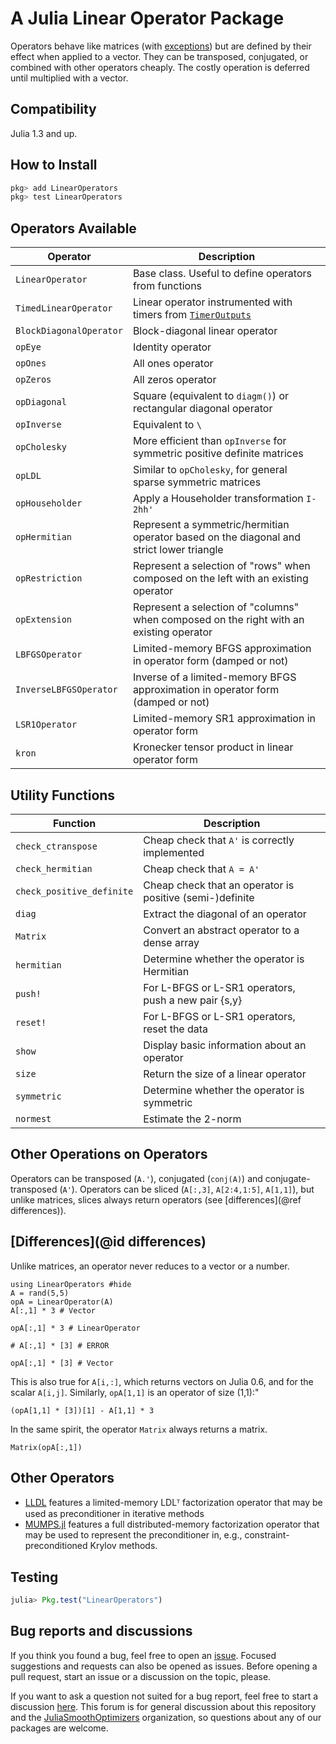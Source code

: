 # A Julia Linear Operator Package

Operators behave like matrices (with [exceptions](#Differences-1)) but are defined
by their effect when applied to a vector.
They can be transposed, conjugated, or combined with other operators cheaply.
The costly operation is deferred until multiplied with a vector.

## Compatibility

Julia 1.3 and up.

## How to Install

```julia
pkg> add LinearOperators
pkg> test LinearOperators
```

## Operators Available

Operator                     | Description
-----------------------------|------------
`LinearOperator`             | Base class. Useful to define operators from functions
`TimedLinearOperator`        | Linear operator instrumented with timers from [`TimerOutputs`](https://github.com/KristofferC/TimerOutputs.jl)
`BlockDiagonalOperator`      | Block-diagonal linear operator
`opEye`                      | Identity operator
`opOnes`                     | All ones operator
`opZeros`                    | All zeros operator
`opDiagonal`                 | Square (equivalent to `diagm()`) or rectangular diagonal operator
`opInverse`                  | Equivalent to `\`
`opCholesky`                 | More efficient than `opInverse` for symmetric positive definite matrices
`opLDL`                      | Similar to `opCholesky`, for general sparse symmetric matrices
`opHouseholder`              | Apply a Householder transformation `I-2hh'`
`opHermitian`                | Represent a symmetric/hermitian operator based on the diagonal and strict lower triangle
`opRestriction`              | Represent a selection of "rows" when composed on the left with an existing operator
`opExtension`                | Represent a selection of "columns" when composed on the right with an existing operator
`LBFGSOperator`              | Limited-memory BFGS approximation in operator form (damped or not)
`InverseLBFGSOperator`       | Inverse of a limited-memory BFGS approximation in operator form (damped or not)
`LSR1Operator`               | Limited-memory SR1 approximation in operator form
`kron`                       | Kronecker tensor product in linear operator form

## Utility Functions

Function           | Description
-------------------|------------
`check_ctranspose` | Cheap check that `A'` is correctly implemented
`check_hermitian`  | Cheap check that `A = A'`
`check_positive_definite` | Cheap check that an operator is positive (semi-)definite
`diag`             | Extract the diagonal of an operator
`Matrix`           | Convert an abstract operator to a dense array
`hermitian`        | Determine whether the operator is Hermitian
`push!`            | For L-BFGS or L-SR1 operators, push a new pair {s,y}
`reset!`           | For L-BFGS or L-SR1 operators, reset the data
`show`             | Display basic information about an operator
`size`             | Return the size of a linear operator
`symmetric`        | Determine whether the operator is symmetric
`normest`          | Estimate the 2-norm


## Other Operations on Operators

Operators can be transposed (`A.'`), conjugated (`conj(A)`) and conjugate-transposed (`A'`).
Operators can be sliced (`A[:,3]`, `A[2:4,1:5]`, `A[1,1]`), but unlike matrices, slices always return
operators (see [differences](@ref differences)).

## [Differences](@id differences)

Unlike matrices, an operator never reduces to a vector or a number.

```@example exdiff
using LinearOperators #hide
A = rand(5,5)
opA = LinearOperator(A)
A[:,1] * 3 # Vector
```
```@example exdiff
opA[:,1] * 3 # LinearOperator
```
```@example exdiff
# A[:,1] * [3] # ERROR
```
```@example exdiff
opA[:,1] * [3] # Vector
```
This is also true for `A[i,:]`, which returns vectors on Julia 0.6, and for the scalar
`A[i,j]`.
Similarly, `opA[1,1]` is an operator of size (1,1):"
```@example exdiff
(opA[1,1] * [3])[1] - A[1,1] * 3
```

In the same spirit, the operator `Matrix` always returns a matrix.
```@example exdiff
Matrix(opA[:,1])
```

## Other Operators

* [LLDL](https://github.com/optimizers/lldl) features a limited-memory
  LDLᵀ factorization operator that may be used as preconditioner
  in iterative methods
* [MUMPS.jl](https://github.com/JuliaSmoothOptimizers/MUMPS.jl) features a full
  distributed-memory factorization operator that may be used to represent the
  preconditioner in, e.g., constraint-preconditioned Krylov methods.

## Testing

```julia
julia> Pkg.test("LinearOperators")
```

## Bug reports and discussions

If you think you found a bug, feel free to open an [issue](https://github.com/JuliaSmoothOptimizers/LinearOperators.jl/issues).
Focused suggestions and requests can also be opened as issues. Before opening a pull request, start an issue or a discussion on the topic, please.

If you want to ask a question not suited for a bug report, feel free to start a discussion [here](https://github.com/JuliaSmoothOptimizers/Organization/discussions). This forum is for general discussion about this repository and the [JuliaSmoothOptimizers](https://github.com/JuliaSmoothOptimizers) organization, so questions about any of our packages are welcome.
